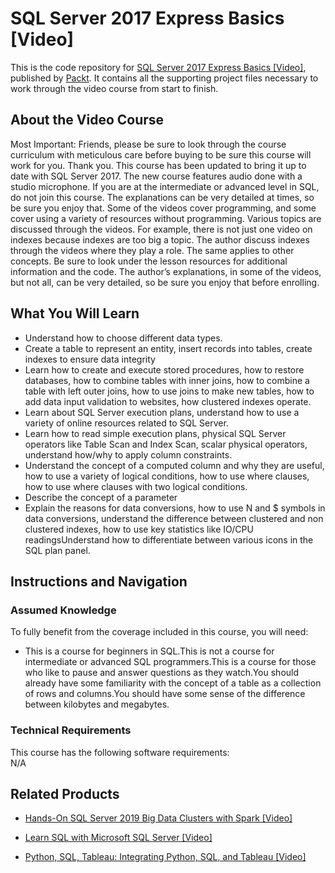 # SQL Server 2017 Express Basics [Video]
This is the code repository for [SQL Server 2017 Express Basics [Video]](https://www.packtpub.com/application-development/sql-server-2017-express-basics-video), published by [Packt](https://www.packtpub.com/?utm_source=github). It contains all the supporting project files necessary to work through the video course from start to finish.
## About the Video Course
Most Important: Friends, please be sure to look through the course curriculum with meticulous care before buying to be sure this course will work for you. Thank you. This course has been updated to bring it up to date with SQL Server 2017. The new course features audio done with a studio microphone. If you are at the intermediate or advanced level in SQL, do not join this course. The explanations can be very detailed at times, so be sure you enjoy that. Some of the videos cover programming, and some cover using a variety of resources without programming. Various topics are discussed through the videos. For example, there is not just one video on indexes because indexes are too big a topic. The author discuss indexes through the videos where they play a role. The same applies to other concepts. Be sure to look under the lesson resources for additional information and the code. The author’s explanations, in some of the videos, but not all, can be very detailed, so be sure you enjoy that before enrolling.

<H2>What You Will Learn</H2>
<DIV class=book-info-will-learn-text>
<UL>
<li>Understand how to choose different data types.</li>
<li>Create a table to represent an entity, insert records into tables, create indexes to ensure data integrity</li>
<li>Learn how to create and execute stored procedures, how to restore databases, how to combine tables with inner joins, how to combine a table with left outer joins, how to use joins to make new tables, how to add data input validation to websites, how clustered indexes operate.</li>
<li>Learn about SQL Server execution plans, understand how to use a variety of online resources related to SQL Server.</li>
<li>Learn how to read simple execution plans, physical SQL Server operators like Table Scan and Index Scan, scalar physical operators, understand how/why to apply column constraints.</li>
<li>Understand the concept of a computed column and why they are useful, how to use a variety of logical conditions, how to use where clauses, how to use where clauses with two logical conditions.</li>
<li>Describe the concept of a parameter</li>
<li>Explain the reasons for data conversions, how to use N and $ symbols in data conversions, understand the difference between clustered and non clustered indexes, how to use key statistics like IO/CPU readingsUnderstand how to differentiate between various icons in the SQL plan panel.</li></UL></DIV>

## Instructions and Navigation
### Assumed Knowledge
To fully benefit from the coverage included in this course, you will need:<br/>
<DIV class=book-info-will-learn-text>
<UL>
<LI> This is a course for beginners in SQL.This is not a course for intermediate or advanced SQL programmers.This is a course for those who like to pause and answer questions as they watch.You should already have some familiarity with the concept of a table as a collection of rows and columns.You should have some sense of the difference between kilobytes and megabytes.
</LI>
</UL>
<DIV>

### Technical Requirements
This course has the following software requirements:<br/>
N/A

## Related Products
* [Hands-On SQL Server 2019 Big Data Clusters with Spark [Video]](https://www.packtpub.com/big-data-and-business-intelligence/hands-sql-server-2019-big-data-clusters-spark-video)

* [Learn SQL with Microsoft SQL Server [Video]](https://www.packtpub.com/application-development/learn-sql-microsoft-sql-server-video)

* [Python, SQL, Tableau: Integrating Python, SQL, and Tableau [Video]](https://www.packtpub.com/application-development/python-sql-tableau-integrating-python-sql-and-tableau-video)
